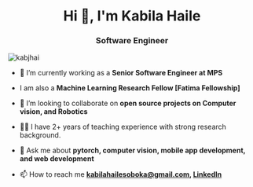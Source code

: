 <h1 align="center">Hi 👋, I'm Kabila Haile</h1>
<h3 align="center">Software Engineer</h3>

<p align="left"> <img src="https://komarev.com/ghpvc/?username=kabjhai" alt="kabjhai" /> </p>

- 🔭 I’m currently working as a **Senior Software Engineer at MPS**
  
- I am also a **Machine Learning Research Fellow [Fatima Fellowship]**

- 👯 I’m looking to collaborate on **open source projects on Computer vision, and Robotics**

- 👨‍🏫 I have 2+ years of teaching experience with strong research background. 

- 💬 Ask me about **pytorch, computer vision, mobile app development, and web development**

- 📫 How to reach me **kabilahailesoboka@gmail.com, [LinkedIn](https://www.linkedin.com/in/kabila-haile/)**

<!-- [![Top Langs](https://github-readme-stats.vercel.app/api/top-langs/?username=kabjhai&count_private=true)](https://github.com/anuraghazra/github-readme-stats) -->

<!-- <img align="center" src="https://github-readme-stats.vercel.app/api?username=kabjhai&show_icons=true&count_private=true" alt="kabjhai" /> -->
